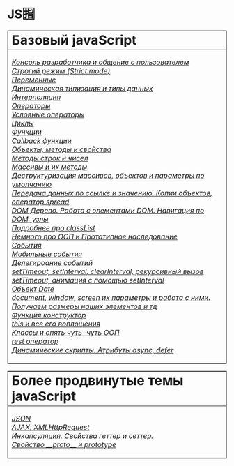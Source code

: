 # JS🈯

<table border="1">
 <tr>
    <td><b style="font-size:30px">Базовый javaScript</b></td>
 </tr>
 <tr>
   <td>
     
[*Консоль разработчика и общение с пользователем*](https://github.com/Aquariids/Js-Ts-React-etc../blob/main/JavaScript/Basic%20js/Browser%20Methods%20and%20console.md 'Консоль разработчика и общение с пользователем')<br>
[*Строгий режим (Strict mode)*](https://github.com/Aquariids/Js-Ts-React-etc../blob/main/JavaScript/Basic%20js/use%20strict.md)<br>
[*Переменные*]( https://github.com/Aquariids/Js-Ts-React-etc../blob/main/JavaScript/Basic%20js/Variables.md 'переменные')<br>
[*Динамическая типизация и типы данных*](https://github.com/Aquariids/Js-Ts-React-etc../blob/main/JavaScript/Basic%20js/Data%20types%20and%20dynamic%20typing.md 'Типы данных')<br>
[*Интерполяция*](https://github.com/Aquariids/Js-Ts-React-etc../blob/main/JavaScript/Basic%20js/Interpolation.md 'Интерполяция')<br>
[*Операторы*](https://github.com/Aquariids/Js-Ts-React-etc../blob/main/JavaScript/Basic%20js/Operators.md 'Операторы')<br>
[*Условные операторы*](https://github.com/Aquariids/Js-Ts-React-etc../blob/main/JavaScript/Basic%20js/if%20and%20switch.md 'Условные операторы')<br>
[*Циклы*](https://github.com/Aquariids/Js-Ts-React-etc../blob/main/JavaScript/Basic%20js/While%20and%20for.md 'Циклы')<br>
[*Функции*](https://github.com/Aquariids/Js-Ts-React-etc../blob/main/JavaScript/Basic%20js/Functions.md 'Функции')<br>
[*Callback функции*](https://github.com/Aquariids/Js-Ts-React-etc../blob/main/JavaScript/Basic%20js/Callback%20functions.md 'callback функции')<br>
[*Объекты, методы и свойства*](https://github.com/Aquariids/Js-Ts-React-etc../blob/main/JavaScript/Basic%20js/Objects.md 'Объекты')<br>
[*Методы строк и чисел*](https://github.com/Aquariids/Js-Ts-React-etc../blob/main/JavaScript/Basic%20js/Methods%20on%20strings%20and%20numbers.md 'Методы строк и чисел')<br>
[*Массивы и их методы*](https://github.com/Aquariids/Js-Ts-React-etc../blob/main/JavaScript/Basic%20js/Arrays%20and%20Destructuring.md 'Методы')<br>
[*Деструктуризация массивов, объектов и параметры по умолчанию*](https://github.com/Aquariids/Js-Ts-React-etc../blob/main/JavaScript/Basic%20js/destr.md 'Деструктуризация')<br>
[*Передача данных по ссылке и значению. Копии объектов, оператор spread*](https://github.com/Aquariids/Js-Ts-React-etc../blob/main/JavaScript/Basic%20js/Copying%20objects%20and%20links.md 'данные по ссылке и значению, копии объектов, оператор spread')<br>
[*DOM Дерево. Работа с элементами DOM. Навигация по DOM, узлы*](https://github.com/Aquariids/Js-Ts-React-etc../blob/main/JavaScript/Basic%20js/DOM%20HTML%20Elements.md 'DOM дерево')<br>
[*Подробнее про classList*](https://github.com/Aquariids/Js-Ts-React-etc../blob/main/JavaScript/Basic%20js/classList.md)<br>
[*Немного про ООП и Прототипное наследование*](https://github.com/Aquariids/Js-Ts-React-etc../blob/main/JavaScript/Basic%20js/OOP%20and%20prototype.md)<br>
[*События*](https://github.com/Aquariids/Js-Ts-React-etc../blob/main/JavaScript/Basic%20js/Events.md)<br>
[*Мобильные события*](https://github.com/Aquariids/Js-Ts-React-etc../blob/main/JavaScript/Basic%20js/mobile%20events.md)<br>
[*Делегироание событий*](https://github.com/Aquariids/Js-Ts-React-etc../blob/main/JavaScript/Basic%20js/delegation.md)<br>
[*setTimeout, setInterval, clearInterval, рекурсивный вызов setTimeout, анимация с помощью setInterval*](https://github.com/Aquariids/Js-Ts-React-etc../blob/main/JavaScript/Basic%20js/SetInterval%20and%20more.md)<br>
[*Объект Date*](https://github.com/Aquariids/Js-Ts-React-etc../blob/main/JavaScript/Basic%20js/Date.md)<br>
[*document, window, screen их параметры и работа с ними. Получаем размеры наших элементов и тд*](https://github.com/Aquariids/Js-Ts-React-etc../blob/main/JavaScript/Basic%20js/Document%2C%20window%20options.md)<br>
[*Функция конструктор*](https://github.com/Aquariids/Js-Ts-React-etc../blob/main/JavaScript/Basic%20js/Constructor%20function.md)<br>
[*this и все его воплощения*](https://github.com/Aquariids/Js-Ts-React-etc../blob/main/JavaScript/Basic%20js/context%20(this).md)<br>
[*Классы и опять чуть-чуть ООП*](https://github.com/Aquariids/Js-Ts-React-etc../blob/main/JavaScript/Basic%20js/Classes(ES6).md)<br>
[*rest оператор*](https://github.com/Aquariids/Js-Ts-React-etc../blob/main/JavaScript/Basic%20js/Rest%20operator.md)<br>
[*Динамические скрипты. Атрибуты async, defer*](https://github.com/Aquariids/Js-Ts-React-etc../blob/main/JavaScript/Basic%20js/Async%2Cdefer.md)<br>    
     
     
</td>
 
   
</tr>

</table>

<table border="1">
 <tr>
    <td><b style="font-size:30px"> Более продвинутые темы javaScript</b></td>
 </tr>
 <tr>
   <td>

[*JSON*](https://github.com/Aquariids/Js-Ts-React-etc../blob/main/JavaScript/Advanced%20js%20(webpack)/JSON.md)<br>
[*AJAX, XMLHttpRequest*](https://github.com/Aquariids/Js-Ts-React-etc../blob/main/JavaScript/Advanced%20js%20(webpack)/AJAX.md)<br>
[*Инкапсуляция. Свойства геттер и сеттер.*](https://github.com/Aquariids/Js-Ts-React-etc../blob/main/JavaScript/Advanced%20js%20(webpack)/properties%20(get%20and%20set).md)<br>
[*Свойство \_\_proto__ и prototype*](https://github.com/Aquariids/Js-Ts-React-etc../blob/main/JavaScript/Advanced%20js%20(webpack)/prototype%20and%20_proto_.md)<br>
     
     
</td>
 
   
</tr>

</table>
